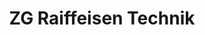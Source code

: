 ---
title: "ZG Raiffeisen Technik"
url: /appenweier/zg-raiffeisen-technik/
shop: Landwirtschaftlich
---